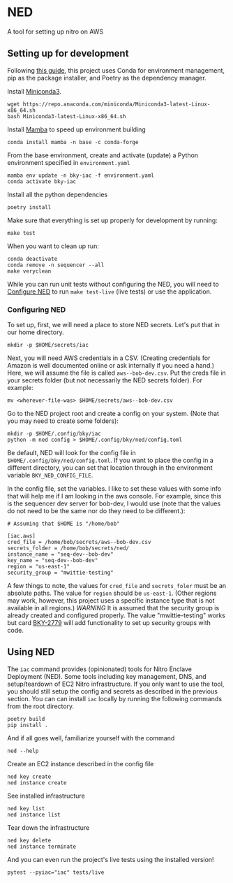 # NED

A tool for setting up nitro on AWS

## Setting up for development

Following [this
guide](https://ealizadeh.com/blog/guide-to-python-env-pkg-dependency-using-conda-poetry),
this project uses Conda for environment management, pip as the package
installer, and Poetry as the dependency manager.

Install [Miniconda3](https://docs.conda.io/en/latest/miniconda.html#linux-installers).

    wget https://repo.anaconda.com/miniconda/Miniconda3-latest-Linux-x86_64.sh
    bash Miniconda3-latest-Linux-x86_64.sh

Install [Mamba](https://github.com/mamba-org/mamba) to speed up environment building

    conda install mamba -n base -c conda-forge

From the base environment, create and activate (update) a Python environment
specified in `environment.yaml`

    mamba env update -n bky-iac -f environment.yaml
    conda activate bky-iac

Install all the python dependencies

    poetry install

Make sure that everything is set up properly for development by running:

    make test

When you want to clean up run:

    conda deactivate
    conda remove -n sequencer --all
    make veryclean

While you can run unit tests without configuring the NED, you will need to
[Configure NED](#configuring-iac) to run `make test-live` (live tests) or use the
application.

<a name="configuring-iac"></a>
###  Configuring NED


To set up, first, we will need a place to store NED secrets.  Let's put that in our
home directory.

    mkdir -p $HOME/secrets/iac

Next, you will need AWS credentials in a CSV. (Creating credentials for Amazon
is well documented online or ask internally if you need a hand.) Here, we will
assume the file is called `aws--bob-dev.csv`.  Put the creds file in your
secrets folder (but not necessarily the NED secrets folder).  For example:

    mv <wherever-file-was> $HOME/secrets/aws--bob-dev.csv

Go to the NED project root and create a config on your system.  (Note that you
may need to create some folders):

    mkdir -p $HOME/.config/bky/iac
    python -m ned config > $HOME/.config/bky/ned/config.toml

Be default, NED will look for the config file in
`$HOME/.config/bky/ned/config.toml`.
If you want to place the config in a different directory, you can set that location
through in the environment variable `BKY_NED_CONFIG_FILE`.

In the config file, set the variables. I like to set these values
with some info that will help me if I am looking in the aws console. For
example, since this is the sequencer dev server for bob-dev, I would use (note
that the values do not need to be the same nor do they need to be different.):

    # Assuming that $HOME is "/home/bob"

    [iac.aws]
    cred_file = /home/bob/secrets/aws--bob-dev.csv
    secrets_folder = /home/bob/secrets/ned/
    instance_name = "seq-dev--bob-dev"
    key_name = "seq-dev--bob-dev"
    region = "us-east-1"
    security_group = "mwittie-testing"

A few things to note, the values for `cred_file` and `secrets_foler` must be an
absolute paths. The value for `region` should be `us-east-1`. (Other regions may
work, however, this project uses a specific instance type that is not available
in all regions.) *WARNING* It is assumed that the security group is already
created and configured properly. The value "mwittie-testing" works but card
[BKY-2779](https://blocky.atlassian.net/browse/BKY-2779) will add functionality
to set up security groups with code.

## Using NED

The `iac` command provides (opinionated) tools for Nitro Enclave
Deployment (NED).  Some tools including key management, DNS, and
setup/teardown of
EC2 Nitro infrastructure.  If you only want to use the tool, you should
still setup the config and secrets as described in the previous section. You can
can install `iac` locally by running the following commands from the root
directory.

    poetry build
    pip install .

And if all goes well, familiarize yourself with the command

    ned --help

Create an EC2 instance described in the config file

    ned key create
    ned instance create

See installed infrastructure

    ned key list
    ned instance list

Tear down the infrastructure

    ned key delete
    ned instance terminate

And you can even run the project's live tests using the installed version!

    pytest --pyiac="iac" tests/live
